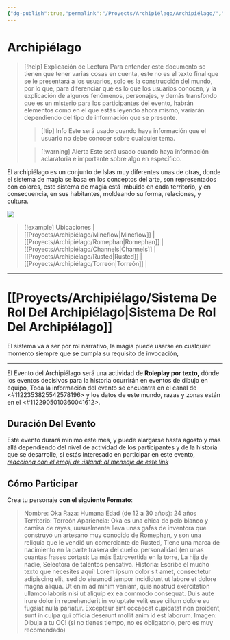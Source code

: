 ```yaml
---
{"dg-publish":true,"permalink":"/Proyects/Archipiélago/Archipiélago/","title":"Archipiélago","created":"2023-03-15T20:56:37.931-05:00","updated":"2023-10-24T11:22:47.427-05:00"}
---
```



# Archipiélago

> [!help] Explicación de Lectura
> Para entender este documento se tienen que tener varias cosas en cuenta, este no es el texto final que se le presentará a los usuarios, solo es la construcción del mundo, por lo que, para diferenciar qué es lo que los usuarios conocen, y la explicación de algunos fenómenos, personajes, y demás transfondo que es un misterio para los participantes del evento, habrán elementos como en el que estás leyendo ahora mismo, variarán dependiendo del tipo de información que se presente.
> 
 >>[!tip] Info
 >> Este será usado cuando haya información que el usuario no debe conocer sobre cualquier tema.
 >
 > >[!warning] Alerta
 >> Este será usado cuando haya información aclaratoria e importante sobre algo en específico.

El archipiélago es un conjunto de Islas muy diferentes unas de otras, donde el sistema de magia se basa en los conceptos del arte, son representados con colores, este sistema de magia está imbuido en cada territorio, y en consecuencia, en sus habitantes, moldeando su forma, relaciones, y cultura.

![](https://i.imgur.com/je1p7ym.png)

> [!example] Ubicaciones
> | [[Proyects/Archipiélago/Mineflow\|Mineflow]] | [[Proyects/Archipiélago/Romephan\|Romephan]] | [[Proyects/Archipiélago/Channels\|Channels]] | [[Proyects/Archipiélago/Rusted\|Rusted]] | [[Proyects/Archipiélago/Torreón\|Torreón]] |

- - - 

# [[Proyects/Archipiélago/Sistema De Rol Del Archipiélago\|Sistema De Rol Del Archipiélago]]

El sistema va a ser por rol narrativo, la magia puede usarse en cualquier momento siempre que se cumpla su requisito de invocación,

- - -

El Evento del Archipiélago será una actividad de **Roleplay por texto,** dónde los eventos decisivos para la historia ocurrirán en eventos de dibujo en equipo, Toda la información del evento se encuentra en el canal de <#1122353825542578196> y los datos de este mundo, razas y zonas están en el <#1122905010360041612>.

## Duración Del Evento

Este evento durará mínimo este mes, y puede alargarse hasta agosto y más allá dependiendo del nivel de actividad de los participantes y de la historia que se desarrolle, si estás interesado en participar en este evento,[ *reacciona con el emoji de :island: al mensaje de este link* ](https://discord.com/channels/822567125095940147/1122353825542578196/1123322513242464448)

## Cómo Participar

Crea tu personaje **con el siguiente Formato**:

> Nombre: Oka
> Raza: Humana
> Edad (de 12 a 30 años): 24 años
> Territorio: Torreón
> Apariencia: Oka es una chica de pelo blanco y camisa de rayas, uusualmente lleva unas gafas de inventora que construyó un artesano muy conocido de Romephan, y son una reliquia que le vendió un comerciante de Rusted, Tiene una marca de nacimiento en la parte trasera del cuello.
> personalidad (en unas cuantas frases cortas): La más Extrovertida en la torre, La hija de nadie, Selectora de talentos pensativa.
> Historia: Escribe el mucho texto que necesites aquí! Lorem ipsum dolor sit amet, consectetur adipiscing elit, sed do eiusmod tempor incididunt ut labore et dolore magna aliqua. Ut enim ad minim veniam, quis nostrud exercitation ullamco laboris nisi ut aliquip ex ea commodo consequat. Duis aute irure dolor in reprehenderit in voluptate velit esse cillum dolore eu fugsiat nulla pariatur. Excepteur sint occaecat cupidatat non proident, sunt in culpa qui officia deserunt mollit anim id est laborum.
> Imagen: Dibuja a tu OC! (si no tienes tiempo, no es obligatorio, pero es muy recomendado)
